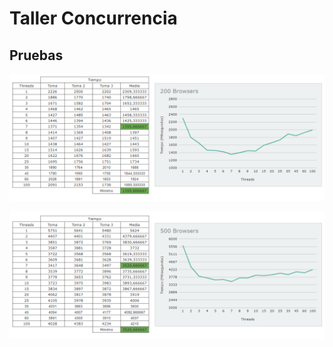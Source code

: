 # Taller Concurrencia


## Pruebas


![Imagen200](imagenesgit/200.PNG)

![Imagen500](imagenesgit/500.PNG)

